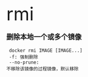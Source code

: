 <font size=8 >rmi</font>
<br/>
<br/>
<font size=4>**删除本地一个或多个镜像**</font>
<br/>
<br/>
<code> docker rmi IMAGE [IMAGE...]<br/>
-f: 强制删除<br/>
--no-prune: 不移除该镜像的过程镜像，默认移除<br/>
</code>
   	
	
    
    
    
    
    
    
	 
     




  
